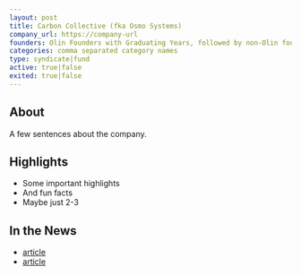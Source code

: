 ```yaml
---
layout: post
title: Carbon Collective (fka Osmo Systems)
company_url: https://company-url
founders: Olin Founders with Graduating Years, followed by non-Olin founders
categories: comma separated category names
type: syndicate|fund
active: true|false
exited: true|false
---
```


## About
A few sentences about the company.

## Highlights
* Some important highlights
* And fun facts
* Maybe just 2-3

## In the News
* [article](url.com)
* [article](url.com)
